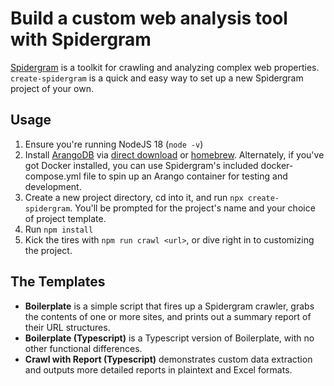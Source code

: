 # Build a custom web analysis tool with Spidergram

[Spidergram](https://github.com/autogram-is/spidergram) is a toolkit for crawling and analyzing complex web properties. `create-spidergram` is a quick and easy way to set up a new Spidergram project of your own.

## Usage
1. Ensure you're running NodeJS 18 (`node -v`)
2. Install [ArangoDB](https://arangodb.com) via [direct download](https://www.arangodb.com/download-major/) or [homebrew](https://formulae.brew.sh/formula/arangodb). Alternately, if you've got Docker installed, you can use Spidergram's included docker-compose.yml file to spin up an Arango container for testing and development.
3. Create a new project directory, cd into it, and run `npx create-spidergram`. You'll be prompted for the project's name and your choice of project template.
4. Run `npm install`
5. Kick the tires with `npm run crawl <url>`, or dive right in to customizing the project.

## The Templates
- **Boilerplate** is a simple script that fires up a Spidergram crawler, grabs the contents of one or more sites, and prints out a summary report of their URL structures.
- **Boilerplate (Typescript)** is a Typescript version of Boilerplate, with no other functional differences.
- **Crawl with Report (Typescript)** demonstrates custom data extraction and outputs more detailed reports in plaintext and Excel formats.
